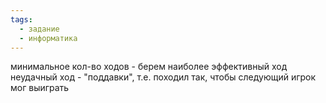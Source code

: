 ```yaml
---
tags:
  - задание
  - информатика
---
```

минимальное кол-во ходов - берем наиболее эффективный ход
неудачный ход - "поддавки", т.е. походил так, чтобы следующий игрок мог выиграть